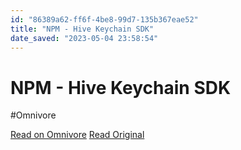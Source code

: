 ```yaml
---
id: "86389a62-ff6f-4be8-99d7-135b367eae52"
title: "NPM - Hive Keychain SDK"
date_saved: "2023-05-04 23:58:54"
---
```


# NPM - Hive Keychain SDK
#Omnivore

[Read on Omnivore](https://omnivore.app/me/keychain-sdk-npm-187e8fd6ab2)
[Read Original](https://www.npmjs.com/package/keychain-sdk)

